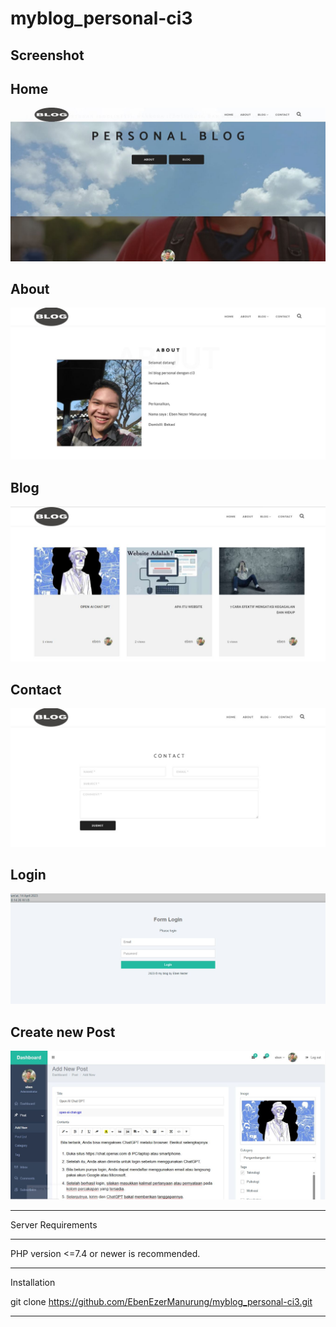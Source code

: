 # myblog_personal-ci3
## Screenshot 

## Home
![App Screenshot](https://github.com/EbenEzerManurung/myblog_personal-ci3/blob/main/screenshot/home.JPG?raw=true)

## About
![App Screenshot](https://github.com/EbenEzerManurung/myblog_personal-ci3/blob/main/screenshot/about.JPG?raw=true)

## Blog
![App Screenshot](https://github.com/EbenEzerManurung/myblog_personal-ci3/blob/main/screenshot/blog.JPG?raw=true)

## Contact
![App Screenshot](https://github.com/EbenEzerManurung/myblog_personal-ci3/blob/main/screenshot/contact.JPG?raw=true)

## Login
![App Screenshot](https://github.com/EbenEzerManurung/myblog_personal-ci3/blob/main/screenshot/login_administrator.JPG?raw=true)

## Create new Post
![App Screenshot](https://github.com/EbenEzerManurung/myblog_personal-ci3/blob/main/screenshot/new_post.JPG?raw=true)




*******************
Server Requirements
*******************

PHP version <=7.4 or newer is recommended.


************
Installation

git clone https://github.com/EbenEzerManurung/myblog_personal-ci3.git
************
